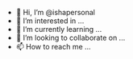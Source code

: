 - 👋 Hi, I’m @ishapersonal
- 👀 I’m interested in ...
- 🌱 I’m currently learning ...
- 💞️ I’m looking to collaborate on ...
- 📫 How to reach me ...

<!---
ishapersonal/ishapersonal is a ✨ special ✨ repository because its `README.md` (this file) appears on your GitHub profile.
You can click the Preview link to take a look at your changes.
--->
